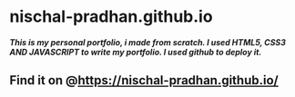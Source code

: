 # nischal-pradhan.github.io

##### This is my personal portfolio, i made from scratch. I used HTML5, CSS3 AND JAVASCRIPT to write my portfolio. I used github to deploy it.

## Find it on @https://nischal-pradhan.github.io/ 

